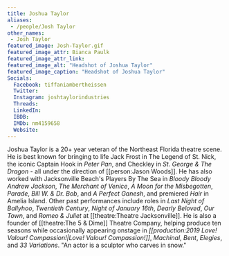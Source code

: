 ```yaml
---
title: Joshua Taylor
aliases:
 - /people/Josh Taylor
other_names:
 - Josh Taylor
featured_image: Josh-Taylor.gif
featured_image_attr: Bianca Paulk
featured_image_attr_link: 
featured_image_alt: "Headshot of Joshua Taylor"
featured_image_caption: "Headshot of Joshua Taylor"
Socials:
  Facebook: tiffaniambertheissen
  Twitter: 
  Instagram: joshtaylorindustries
  Threads: 
  LinkedIn: 
  IBDB: 
  IMDb: nm4159658
  Website: 
---
```

Joshua Taylor is a 20+ year veteran of the Northeast Florida theatre scene. He is best known for bringing to life Jack Frost in The Legend of St. Nick, the iconic Captain Hook in *Peter Pan*, and Checkley in *St. George & The Dragon* - all under the direction of [[person:Jason Woods]]. He has also worked with Jacksonville Beach's Players By The Sea in *Bloody Bloody Andrew Jackson*, *The Merchant of Venice*, *A Moon for the Misbegotten*, *Parade*, *Bill W. & Dr. Bob*, and *A Perfect Ganesh*, and premiered *Hair* in Amelia Island. Other past performances include roles in *Last Night of Ballyhoo*, *Twentieth Century*, *Night of January 16th*, *Dearly Beloved*, *Our Town*, and *Romeo & Juliet* at [[theatre:Theatre Jacksonville]]. He is also a founder of [[theatre:The 5 & Dime]] Theatre Company, helping produce ten seasons while occasionally appearing onstage in *[[production:2019 Love! Valour! Compassion!|Love! Valour! Compassion!]]*, *Machinal*, *Bent*, *Elegies*, and *33 Variations*. "An actor is a sculptor who carves in snow."